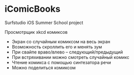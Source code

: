 # iComicBooks
Surfstudio iOS Summer School project

Просмотрщик xkcd комиксов

* Экран со случайным комиксом на весь экран
* Возможность скроллить его и менять зум
* При свайпе враво/влево – следующий/предыдущий
* При встряхивании можно смотреть случайный комикс
* Чтение комикса с помощью синтезатора речи
* Можно поделиться комиксом

